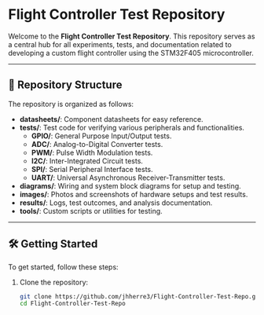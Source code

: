 # Flight Controller Test Repository

Welcome to the **Flight Controller Test Repository**. This repository serves as a central hub for all experiments, tests, and documentation related to developing a custom flight controller using the STM32F405 microcontroller.

---

## 📁 Repository Structure

The repository is organized as follows:

- **datasheets/**: Component datasheets for easy reference.
- **tests/**: Test code for verifying various peripherals and functionalities.
  - **GPIO/**: General Purpose Input/Output tests.
  - **ADC/**: Analog-to-Digital Converter tests.
  - **PWM/**: Pulse Width Modulation tests.
  - **I2C/**: Inter-Integrated Circuit tests.
  - **SPI/**: Serial Peripheral Interface tests.
  - **UART/**: Universal Asynchronous Receiver-Transmitter tests.
- **diagrams/**: Wiring and system block diagrams for setup and testing.
- **images/**: Photos and screenshots of hardware setups and test results.
- **results/**: Logs, test outcomes, and analysis documentation.
- **tools/**: Custom scripts or utilities for testing.

---

## 🛠️ Getting Started

To get started, follow these steps:

1. Clone the repository:
   ```bash
   git clone https://github.com/jhherre3/Flight-Controller-Test-Repo.git
   cd Flight-Controller-Test-Repo
